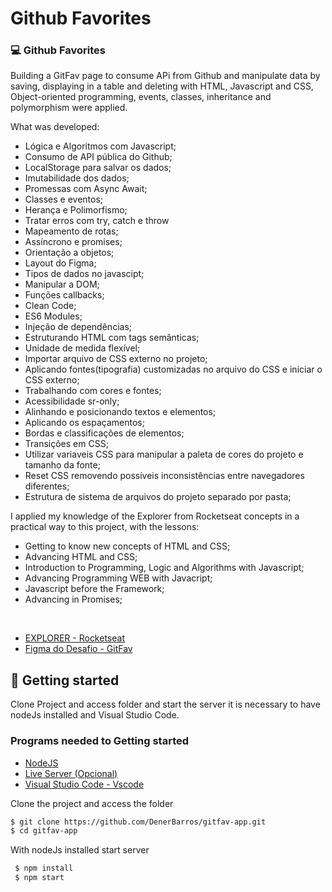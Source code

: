 # Github Favorites

### 💻 Github Favorites

Building a GitFav page to consume APi from Github and manipulate data by saving, displaying in a table and deleting with HTML, Javascript and CSS, Object-oriented programming, events, classes, inheritance and polymorphism were applied.



What was developed:

- Lógica e Algoritmos com Javascript;
- Consumo de API pública do Github;
- LocalStorage para salvar os dados;
- Imutabilidade dos dados;
- Promessas com Async Await;
- Classes e eventos;
- Herança e Polimorfismo;
- Tratar erros com try, catch e throw
- Mapeamento de rotas;
- Assíncrono e promises;
- Orientação a objetos;
- Layout do Figma;
- Tipos de dados no javascipt;
- Manipular a DOM;
- Funções callbacks;
- Clean Code;
- ES6 Modules;
- Injeção de dependências;
- Estruturando HTML com tags semânticas;
- Unidade de medida flexível;
- Importar arquivo de CSS externo no projeto;
- Aplicando fontes(tipografia) customizadas no arquivo do CSS e iniciar o CSS externo;
- Trabalhando com cores e fontes;
- Acessibilidade sr-only;
- Alinhando e posicionando textos e elementos;
- Aplicando os espaçamentos;
- Bordas e classificações de elementos;
- Transições em CSS;
- Utilizar variaveis CSS para manipular a paleta de cores do projeto e tamanho da fonte;
- Reset CSS removendo possíveis inconsistências entre navegadores diferentes;
- Estrutura de sistema de arquivos do projeto separado por pasta;


I applied my knowledge of the Explorer from Rocketseat concepts in a practical way 
to this project, with the lessons:

- Getting to know new concepts of HTML and CSS;
- Advancing HTML and CSS;
- Introduction to Programming, Logic and Algorithms with Javascript;
- Advancing Programming WEB with Javacript;
- Javascript before the Framework;
- Advancing in Promises;
  
<br />

- [EXPLORER - Rocketseat](https://www.rocketseat.com.br/explorer)
- [Figma do Desafio - GitFav](https://www.figma.com/file/B5PCSL3rEAoYJro6QFKYtp/%5BDesafios-Explorer%5D-GitFav-(Copy)-(Copy))


## 🚀 Getting started

Clone Project and access folder and start the server it is necessary to have nodeJs
installed and Visual Studio Code.

### Programs needed to Getting started

- [NodeJS](https://nodejs.org/en/)
- [Live Server (Opcional)](https://marketplace.visualstudio.com/items?itemName=ritwickdey.LiveServer)
- [Visual Studio Code - Vscode](https://code.visualstudio.com/)

Clone the project and access the folder

```bash
$ git clone https://github.com/DenerBarros/gitfav-app.git
$ cd gitfav-app
```

With nodeJs installed start server

```bash
 $ npm install
 $ npm start
```